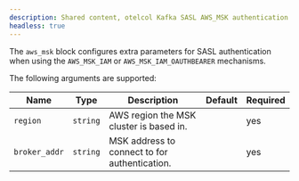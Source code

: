 ```yaml
---
description: Shared content, otelcol Kafka SASL AWS_MSK authentication
headless: true
---
```


The `aws_msk` block configures extra parameters for SASL authentication when using the `AWS_MSK_IAM` or `AWS_MSK_IAM_OAUTHBEARER` mechanisms.

The following arguments are supported:

Name          | Type     | Description                                   | Default | Required
--------------|----------|-----------------------------------------------|---------|---------
`region`      | `string` | AWS region the MSK cluster is based in.       |         | yes
`broker_addr` | `string` | MSK address to connect to for authentication. |         | yes
